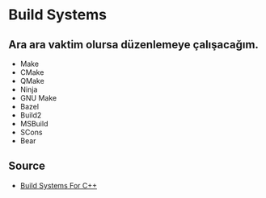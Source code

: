 # Build Systems

## Ara ara vaktim olursa düzenlemeye çalışacağım.

- Make
- CMake
- QMake
- Ninja
- GNU Make
- Bazel
- Build2
- MSBuild
- SCons
- Bear

## Source

- [Build Systems For C++](https://hackingcpp.com/cpp/tools/build_systems.html)
